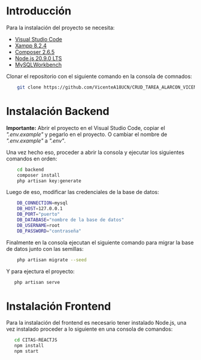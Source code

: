 # Introducción

Para la instalación del proyecto se necesita:

- [Visual Studio Code](https://code.visualstudio.com/)
- [Xampp 8.2.4](https://www.apachefriends.org/es/index.html)
- [Composer 2.6.5](https://getcomposer.org/)
- [Node.js 20.9.0 LTS](https://nodejs.org/en)
- [MySQLWorkbench](https://dev.mysql.com/downloads/workbench/)

Clonar el repositorio con el siguiente comando en la consola de comnados:

```bash
    git clone https://github.com/VicenteA18UCN/CRUD_TAREA_ALARCON_VICENTE.git
```

# Instalación Backend

**Importante:**
Abrir el proyecto en el Visual Studio Code, copiar el _".env.example"_ y pegarlo en el proyecto. O cambiar el nombre de _".env.example"_ a _".env"_.

Una vez hecho eso, proceder a abrir la consola y ejecutar los siguientes comandos en orden:

```bash
    cd backend
    composer install
    php artisan key:generate
```

Luego de eso, modificar las credenciales de la base de datos:

```bash
    DB_CONNECTION=mysql
    DB_HOST=127.0.0.1
    DB_PORT="puerto"
    DB_DATABASE="nombre de la base de datos"
    DB_USERNAME=root
    DB_PASSWORD="contraseña"
```

Finalmente en la consola ejecutan el siguiente comando para migrar la base de datos junto con las semillas:

```bash
    php artisan migrate --seed
```

Y para ejectura el proyecto:

```bash
   php artisan serve
```

# Instalación Frontend

Para la instalación del frontend es necesario tener instalado Node.js, una vez instalado proceder a lo siguiente en una consola de comandos:

```bash
   cd CITAS-REACTJS
   npm install
   npm start
```
